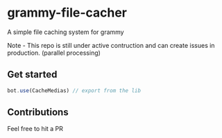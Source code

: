 # grammy-file-cacher
A simple file caching system for grammy

Note - This repo is still under active contruction and can create issues in production. (parallel processing)

## Get started
```js
bot.use(CacheMedias) // export from the lib
```

## Contributions
 Feel free to hit a PR
